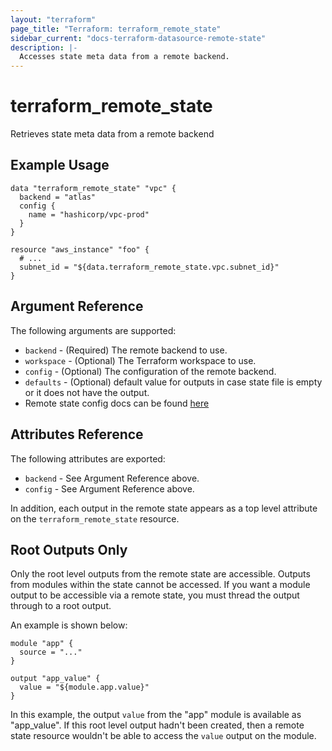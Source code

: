 ```yaml
---
layout: "terraform"
page_title: "Terraform: terraform_remote_state"
sidebar_current: "docs-terraform-datasource-remote-state"
description: |-
  Accesses state meta data from a remote backend.
---
```


# terraform_remote_state

Retrieves state meta data from a remote backend

## Example Usage

```hcl
data "terraform_remote_state" "vpc" {
  backend = "atlas"
  config {
    name = "hashicorp/vpc-prod"
  }
}

resource "aws_instance" "foo" {
  # ...
  subnet_id = "${data.terraform_remote_state.vpc.subnet_id}"
}
```

## Argument Reference

The following arguments are supported:

* `backend` - (Required) The remote backend to use.
* `workspace` - (Optional) The Terraform workspace to use.
* `config` - (Optional) The configuration of the remote backend.
* `defaults` - (Optional) default value for outputs in case state file is empty or it does not have the output.
 * Remote state config docs can be found [here](/docs/backends/types/terraform-enterprise.html)

## Attributes Reference

The following attributes are exported:

* `backend` - See Argument Reference above.
* `config` - See Argument Reference above.

In addition, each output in the remote state appears as a top level attribute
on the `terraform_remote_state` resource.

## Root Outputs Only

Only the root level outputs from the remote state are accessible. Outputs from
modules within the state cannot be accessed. If you want a module output to be
accessible via a remote state, you must thread the output through to a root
output.

An example is shown below:

```hcl
module "app" {
  source = "..."
}

output "app_value" {
  value = "${module.app.value}"
}
```

In this example, the output `value` from the "app" module is available as
"app_value". If this root level output hadn't been created, then a remote state
resource wouldn't be able to access the `value` output on the module.
